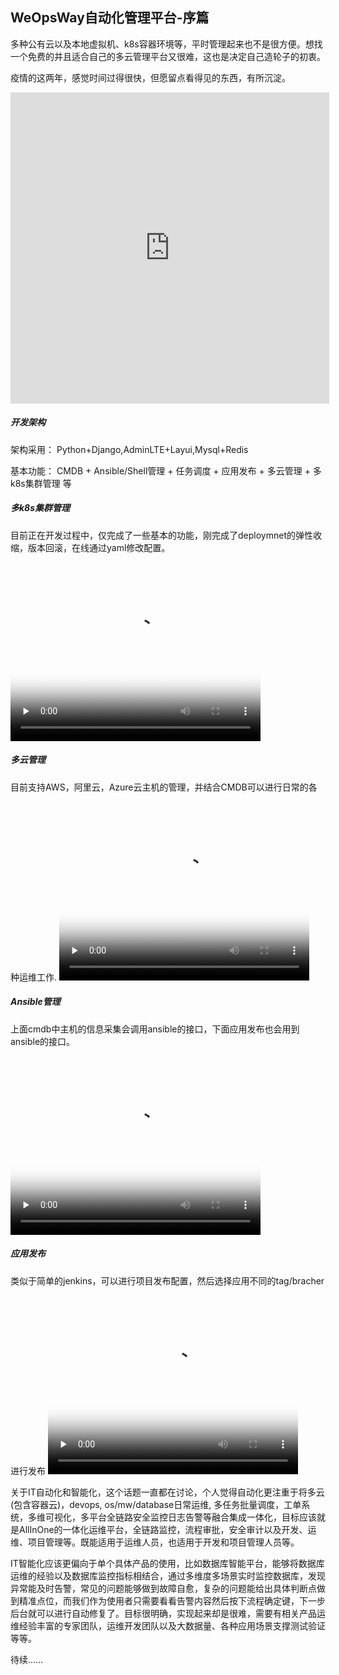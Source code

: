 ## WeOpsWay自动化管理平台-序篇

多种公有云以及本地虚拟机、k8s容器环境等，平时管理起来也不是很方便。想找一个免费的并且适合自己的多云管理平台又很难，这也是决定自己造轮子的初衷。

疫情的这两年，感觉时间过得很快，但愿留点看得见的东西，有所沉淀。

<iframe height=498 width=510 src='https://player.youku.com/embed/XNTE0MzEzMTAyMA==' frameborder=0 'allowfullscreen'></iframe>

##### 开发架构
架构采用： Python+Django,AdminLTE+Layui,Mysql+Redis

基本功能： CMDB + Ansible/Shell管理 + 任务调度 + 应用发布 + 多云管理 + 多k8s集群管理 等

##### 多k8s集群管理
目前正在开发过程中，仅完成了一些基本的功能，刚完成了deploymnet的弹性收缩，版本回滚，在线通过yaml修改配置。
<video id="video"  width="400" height="300" controls=""  preload="none" poster="https://img-blog.csdnimg.cn/a6e4664bcddc4076be1676cf9253e57e.png?x-oss-process=image/watermark,type_d3F5LXplbmhlaQ,shadow_50,text_Q1NETiBAd2VvcHN3YXk=,size_20,color_FFFFFF,t_70,g_se,x_16">
      <source id="mp4" src="http://mpvideo.qpic.cn/0bc3viaawaaadeaean2s7frfbkwdbovaacya.f10002.mp4?dis_k=3000bcdc9d8ac9bd3522e64ccf16ecc2&dis_t=1649725427&spec_id=undefined1649725425&vid=wxv_2348277204310245377&format_id=10002&support_redirect=1&mmversion=false" type="video/mp4">
</video>

##### 多云管理
目前支持AWS，阿里云，Azure云主机的管理，并结合CMDB可以进行日常的各种运维工作.
<video id="video"  width="400" height="300" controls=""  preload="none" poster="https://img-blog.csdnimg.cn/035d4d09d18c4d67940f1f028cc9ba67.png?x-oss-process=image/watermark,type_d3F5LXplbmhlaQ,shadow_50,text_Q1NETiBAd2VvcHN3YXk=,size_20,color_FFFFFF,t_70,g_se,x_16">
      <source id="mp4" src="http://mpvideo.qpic.cn/0bc3r4aawaaabyaez4cs7nrfbd6dbohqacya.f10002.mp4?dis_k=0e8cf18d1a9cb4438fc84426d737baf3&dis_t=1649725240&spec_id=undefined1649725238&vid=wxv_2348259189875228673&format_id=10002&support_redirect=1&mmversion=false" type="video/mp4">
</video>

##### Ansible管理
上面cmdb中主机的信息采集会调用ansible的接口，下面应用发布也会用到ansible的接口。
<video id="video"  width="400" height="300" controls=""  preload="none" poster="https://img-blog.csdnimg.cn/bc7133ffd69e476fbd4174de99cd5fdb.png?x-oss-process=image/watermark,type_d3F5LXplbmhlaQ,shadow_50,text_Q1NETiBAd2VvcHN3YXk=,size_20,color_FFFFFF,t_70,g_se,x_16">
      <source id="mp4" src="http://mpvideo.qpic.cn/0bc3buaayaaacmagriks3nrfadodbqgqadaa.f10002.mp4?dis_k=c340c86308637af46584cf9e951403a7&dis_t=1649725310&spec_id=undefined1649725309&vid=wxv_2348382078318362624&format_id=10002&support_redirect=1&mmversion=false" type="video/mp4">
</video>

##### 应用发布
类似于简单的jenkins，可以进行项目发布配置，然后选择应用不同的tag/bracher进行发布
<video id="video"  width="400" height="300" controls=""  preload="none" poster="https://img-blog.csdnimg.cn/2b3b589b931448059b100fcb5632b656.png?x-oss-process=image/watermark,type_d3F5LXplbmhlaQ,shadow_50,text_Q1NETiBAd2VvcHN3YXk=,size_20,color_FFFFFF,t_70,g_se,x_16">
      <source id="mp4" src="http://mpvideo.qpic.cn/0bf2piac4aaaqiamq5gjn5qfa6wdfz5aalqa.f10002.mp4?dis_k=39708686764975185be822bf753c2514&dis_t=1649725387&spec_id=undefined1649725386&vid=wxv_1916836015676178436&format_id=10002&support_redirect=1&mmversion=false" type="video/mp4">
</video>

关于IT自动化和智能化，这个话题一直都在讨论，个人觉得自动化更注重于将多云(包含容器云)，devops, os/mw/database日常运维, 多任务批量调度，工单系统，多维可视化，多平台全链路安全监控日志告警等融合集成一体化，目标应该就是AllInOne的一体化运维平台，全链路监控，流程审批，安全审计以及开发、运维、项目管理等。既能适用于运维人员，也适用于开发和项目管理人员等。

IT智能化应该更偏向于单个具体产品的使用，比如数据库智能平台，能够将数据库运维的经验以及数据库监控指标相结合，通过多维度多场景实时监控数据库，发现异常能及时告警，常见的问题能够做到故障自愈，复杂的问题能给出具体判断点做到精准点位，而我们作为使用者只需要看看告警内容然后按下流程确定键，下一步后台就可以进行自动修复了。目标很明确，实现起来却是很难，需要有相关产品运维经验丰富的专家团队，运维开发团队以及大数据量、各种应用场景支撑测试验证等等。

待续......

